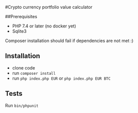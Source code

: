 #Crypto currency portfolio value calculator

##Prerequisites

- PHP 7.4 or later (no docker yet)
- Sqlite3

Composer installation should fail if dependencies are not met :)

## Installation
- clone code
- run `composer install`
- run `php index.php EUR` or `php index.php EUR BTC`

## Tests
Run `bin/phpunit`
